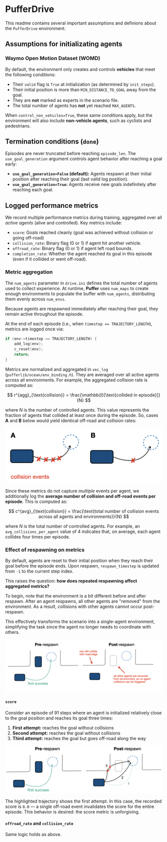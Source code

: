 # PufferDrive

This readme contains several important assumptions and definions about the `PufferDrive` environment.

## Assumptions for initializating agents

### Waymo Open Motion Dataset (WOMD)

By default, the environment only creates and controls **vehicles** that meet the following conditions:

- Their `valid` flag is `True` at initialization (as determined by `init_steps`).
- Their initial position is more than `MIN_DISTANCE_TO_GOAL` away from the goal.
- They are **not** marked as experts in the scenario file.
- The total number of agents has **not** yet reached `MAX_AGENTS`.

When `control_non_vehicles=True`, these same conditions apply, but the environment will also include **non-vehicle agents**, such as cyclists and pedestrians.

## Termination conditions (`done`)

Episodes are never truncated before reaching `episode_len`. The `use_goal_generation` argument controls agent behavior after reaching a goal early:

* **`use_goal_generation=False` (default):** Agents respawn at their initial position after reaching their goal (last valid log position).
* **`use_goal_generation=True`:** Agents receive new goals indefinitely after reaching each goal.

## Logged performance metrics

We record multiple performance metrics during training, aggregated over all *active agents* (alive and controlled). Key metrics include:

- `score`: Goals reached cleanly (goal was achieved without collision or going off-road)
- `collision_rate`: Binary flag (0 or 1) if agent hit another vehicle.
- `offroad_rate`: Binary flag (0 or 1) if agent left road bounds.
- `completion_rate`: Whether the agent reached its goal in this episode (even if it collided or went off-road).


### Metric aggregation

The `num_agents` parameter in `drive.ini` defines the total number of agents used to collect experience.
At runtime, **Puffer** uses `num_maps` to create enough environments to populate the buffer with `num_agents`, distributing them evenly across `num_envs`.

Because agents are respawned immediately after reaching their goal, they remain active throughout the episode.

At the end of each episode (i.e., when `timestep == TRAJECTORY_LENGTH`), metrics are logged once via:

```C
if (env->timestep == TRAJECTORY_LENGTH) {
    add_log(env);
    c_reset(env);
    return;
}
```

Metrics are normalized and aggregated in `vec_log` (`pufferlib/ocean/env_binding.h`). They are averaged over all active agents across all environments. For example, the aggregated collision rate is computed as:

$$
r^{agg}_{\text{collision}} = \frac{\mathbb{I}[\text{collided in episode}]}{N}
$$

where $N$ is the number of controlled agents.
This value represents the fraction of agents that collided at least once during the episode. So, cases **A** and **B** below would yield identical off-road and collision rates:

![alt text](../../resources/drive/examples_a_b.png)

Since these metrics do not capture *multiple* events per agent, we additionally log the **average number of collision and off-road events per episode**. This is computed as:

$$
c^{avg}_{\text{collision}} = \frac{\text{total number of collision events across all agents and environments}}{N}
$$

where $N$ is the total number of controlled agents.
For example, an `avg_collisions_per_agent` value of 4 indicates that, on average, each agent collides four times per episode.

### Effect of respawning on metrics

By default, agents are reset to their initial position when they reach their goal before the episode ends. Upon respawn, `respawn_timestep` is updated from `-1` to the current step index.

This raises the question: **how does repeated respawning affect aggregated metrics?**

To begin, note that the environment is a bit different before and after respawn. After an agent respawns, all other agents are "removed" from the environment. As a result, collisions with other agents cannot occur post-respawn.

This effectively transforms the scenario into a single-agent environment, simplifying the task since the agent no longer needs to coordinate with others.

![alt text](../../resources/drive/pre_and_post_respawn.png)

#### `score`

Consider an episode of 91 steps where an agent is initialized relatively close to the goal position and reaches its goal three times:

1. **First attempt:** reaches the goal without collisions
2. **Second attempt:** reaches the goal without collisions
3. **Third attempt:** reaches the goal but goes off-road along the way

![alt text](../../resources/drive/realistic_collision_event_post_respawn.png)

The highlighted trajectory shows the first attempt. In this case, the recorded score is `0.0` — a single off-road event invalidates the score for the entire episode. This behavior is desired: the score metric is unforgiving.

#### `offroad_rate` and `collision_rate`

Same logic holds as above.
